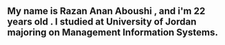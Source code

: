 ## My name is Razan Anan Aboushi , and i'm 22 years old . I studied at University of Jordan majoring on Management Information Systems.

